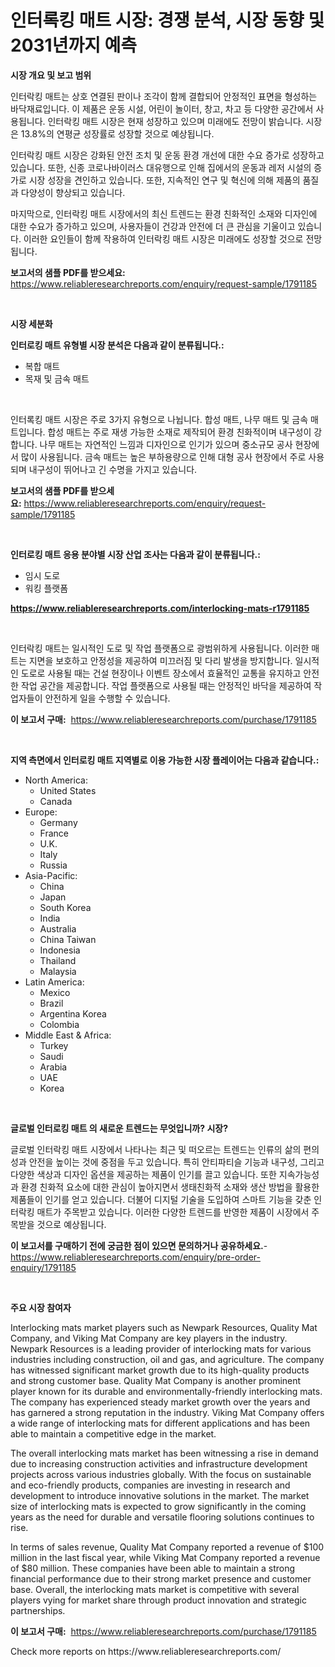 <p><h1>인터록킹 매트 시장: 경쟁 분석, 시장 동향 및 2031년까지 예측</h1></p><p><strong>시장 개요 및 보고 범위</strong></p>
<p><p>인터락킹 매트는 상호 연결된 판이나 조각이 함께 결합되어 안정적인 표면을 형성하는 바닥재료입니다. 이 제품은 운동 시설, 어린이 놀이터, 창고, 차고 등 다양한 공간에서 사용됩니다. 인터락킹 매트 시장은 현재 성장하고 있으며 미래에도 전망이 밝습니다. 시장은 13.8%의 연평균 성장률로 성장할 것으로 예상됩니다.</p><p>인터락킹 매트 시장은 강화된 안전 조치 및 운동 환경 개선에 대한 수요 증가로 성장하고 있습니다. 또한, 신종 코로나바이러스 대유행으로 인해 집에서의 운동과 레저 시설의 증가로 시장 성장을 견인하고 있습니다. 또한, 지속적인 연구 및 혁신에 의해 제품의 품질과 다양성이 향상되고 있습니다.</p><p>마지막으로, 인터락킹 매트 시장에서의 최신 트렌드는 환경 친화적인 소재와 디자인에 대한 수요가 증가하고 있으며, 사용자들이 건강과 안전에 더 큰 관심을 기울이고 있습니다. 이러한 요인들이 함께 작용하여 인터락킹 매트 시장은 미래에도 성장할 것으로 전망됩니다.</p></p>
<p><strong>보고서의 샘플 PDF를 받으세요:</strong> <a href="https://www.reliableresearchreports.com/enquiry/request-sample/1791185">https://www.reliableresearchreports.com/enquiry/request-sample/1791185</a></p>
<p>&nbsp;</p>
<p><strong>시장 세분화</strong></p>
<p><strong>인터로킹 매트 유형별 시장 분석은 다음과 같이 분류됩니다.:</strong></p>
<p><ul><li>복합 매트</li><li>목재 및 금속 매트</li></ul></p>
<p>&nbsp;</p>
<p><p>인터록킹 매트 시장은 주로 3가지 유형으로 나뉩니다. 합성 매트, 나무 매트 및 금속 매트입니다. 합성 매트는 주로 재생 가능한 소재로 제작되어 환경 친화적이며 내구성이 강합니다. 나무 매트는 자연적인 느낌과 디자인으로 인기가 있으며 중소규모 공사 현장에서 많이 사용됩니다. 금속 매트는 높은 부하용량으로 인해 대형 공사 현장에서 주로 사용되며 내구성이 뛰어나고 긴 수명을 가지고 있습니다.</p></p>
<p><strong>보고서의 샘플 PDF를 받으세요:</strong>&nbsp;<a href="https://www.reliableresearchreports.com/enquiry/request-sample/1791185">https://www.reliableresearchreports.com/enquiry/request-sample/1791185</a></p>
<p>&nbsp;</p>
<p><strong> 인터로킹 매트 응용 분야별 시장 산업 조사는 다음과 같이 분류됩니다.:</strong></p>
<p><ul><li>임시 도로</li><li>워킹 플랫폼</li></ul></p>
<p><strong><a href="https://www.reliableresearchreports.com/interlocking-mats-r1791185">https://www.reliableresearchreports.com/interlocking-mats-r1791185</a></strong></p>
<p>&nbsp;</p>
<p><p>인터락킹 매트는 일시적인 도로 및 작업 플랫폼으로 광범위하게 사용됩니다. 이러한 매트는 지면을 보호하고 안정성을 제공하여 미끄러짐 및 다리 발생을 방지합니다. 일시적인 도로로 사용될 때는 건설 현장이나 이벤트 장소에서 효율적인 교통을 유지하고 안전한 작업 공간을 제공합니다. 작업 플랫폼으로 사용될 때는 안정적인 바닥을 제공하여 작업자들이 안전하게 일을 수행할 수 있습니다.</p></p>
<p><strong>이 보고서 구매:</strong>&nbsp; <a href="https://www.reliableresearchreports.com/purchase/1791185">https://www.reliableresearchreports.com/purchase/1791185</a></p>
<p>&nbsp;</p>
<p><strong>지역 측면에서 인터로킹 매트 지역별로 이용 가능한 시장 플레이어는 다음과 같습니다.:</strong></p>
<p><ul>
    <li>
        North America:
        <ul>
            <li>United States</li>
            <li>Canada</li>
        </ul>
    </li>
    <li>
        Europe:
        <ul>
            <li>Germany</li>
            <li>France</li>
            <li>U.K.</li>
            <li>Italy</li>
            <li>Russia</li>
        </ul>
    </li>
    <li>
        Asia-Pacific:
        <ul>
            <li>China</li>
            <li>Japan</li>
            <li>South Korea</li>
            <li>India</li>
            <li>Australia</li>
            <li>China Taiwan</li>
            <li>Indonesia</li>
            <li>Thailand</li>
            <li>Malaysia</li>
        </ul>
    </li>
    <li>
        Latin America:
        <ul>
            <li>Mexico</li>
            <li>Brazil</li>
            <li>Argentina Korea</li>
            <li>Colombia</li>
        </ul>
    </li>
    <li>
        Middle East & Africa:
        <ul>
            <li>Turkey</li>
            <li>Saudi</li>
            <li>Arabia</li>
            <li>UAE</li>
            <li>Korea</li>
        </ul>
    </li>
    </ul></p>
<p>&nbsp;</p>
<p><strong>글로벌 인터로킹 매트 의 새로운 트렌드는 무엇입니까? 시장?</strong></p>
<p><p>글로벌 인터락킹 매트 시장에서 나타나는 최근 및 떠오르는 트렌드는 인류의 삶의 편의성과 안전을 높이는 것에 중점을 두고 있습니다. 특히 안티파티슬 기능과 내구성, 그리고 다양한 색상과 디자인 옵션을 제공하는 제품이 인기를 끌고 있습니다. 또한 지속가능성과 환경 친화적 요소에 대한 관심이 높아지면서 생태친화적 소재와 생산 방법을 활용한 제품들이 인기를 얻고 있습니다. 더불어 디지털 기술을 도입하여 스마트 기능을 갖춘 인터락킹 매트가 주목받고 있습니다. 이러한 다양한 트렌드를 반영한 제품이 시장에서 주목받을 것으로 예상됩니다.</p></p>
<p><strong>이 보고서를 구매하기 전에 궁금한 점이 있으면 문의하거나 공유하세요.</strong>- <a href="https://www.reliableresearchreports.com/enquiry/pre-order-enquiry/1791185">https://www.reliableresearchreports.com/enquiry/pre-order-enquiry/1791185</a></p>
<p>&nbsp;</p>
<p><strong>주요 시장 참여자</strong></p>
<p><p>Interlocking mats market players such as Newpark Resources, Quality Mat Company, and Viking Mat Company are key players in the industry. Newpark Resources is a leading provider of interlocking mats for various industries including construction, oil and gas, and agriculture. The company has witnessed significant market growth due to its high-quality products and strong customer base. Quality Mat Company is another prominent player known for its durable and environmentally-friendly interlocking mats. The company has experienced steady market growth over the years and has garnered a strong reputation in the industry. Viking Mat Company offers a wide range of interlocking mats for different applications and has been able to maintain a competitive edge in the market.</p><p>The overall interlocking mats market has been witnessing a rise in demand due to increasing construction activities and infrastructure development projects across various industries globally. With the focus on sustainable and eco-friendly products, companies are investing in research and development to introduce innovative solutions in the market. The market size of interlocking mats is expected to grow significantly in the coming years as the need for durable and versatile flooring solutions continues to rise.</p><p>In terms of sales revenue, Quality Mat Company reported a revenue of $100 million in the last fiscal year, while Viking Mat Company reported a revenue of $80 million. These companies have been able to maintain a strong financial performance due to their strong market presence and customer base. Overall, the interlocking mats market is competitive with several players vying for market share through product innovation and strategic partnerships.</p></p>
<p><strong>이 보고서 구매:</strong>&nbsp;&nbsp;<a href="https://www.reliableresearchreports.com/purchase/1791185">https://www.reliableresearchreports.com/purchase/1791185</a></p>
<p>Check more reports on https://www.reliableresearchreports.com/</p>